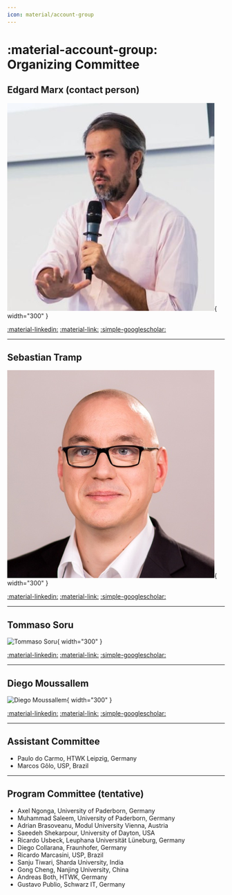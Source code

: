 ```yaml
---
icon: material/account-group
---
```

# :material-account-group: Organizing Committee

## Edgard Marx (contact person)

![Edgard Marx](assets/people/Edgard.png){ width="300" }

[:material-linkedin:](https://www.linkedin.com/in/edgardmarx/)
[:material-link:](https://aksw.org/EdgardMarx)
[:simple-googlescholar:](https://scholar.google.com/citations?user=1jAHNZIAAAAJ&hl=en)

---
## Sebastian Tramp

![Sebastian Tramp](assets/people/Seebi.png){ width="300" }

[:material-linkedin:](https://www.linkedin.com/in/sebastiantramp/)
[:material-link:](https://aksw.org/SebastianTramp)
[:simple-googlescholar:](https://scholar.google.com/citations?user=pyV5evQAAAAJ&hl=en)

---
## Tommaso Soru

![Tommaso Soru](https://scholar.googleusercontent.com/citations?view_op=medium_photo&user=9aI21r8AAAAJ&citpid=7){ width="300" }

[:material-linkedin:](https://www.linkedin.com/in/sebastiantramp/)
[:material-link:](http://tommaso-soru.it/)
[:simple-googlescholar:](https://scholar.google.it/citations?user=9aI21r8AAAAJ&hl=en)

---
## Diego Moussallem

![Diego Moussallem](https://www.dice-research.org/static/eb1525f3c7ee039449a76234e6367b60/fd013/moussallem.jpg){ width="300" }

[:material-linkedin:](https://linkedin.com/in/diegomoussallem)
[:material-link:](https://www.dice-research.org/DiegoMoussallem)
[:simple-googlescholar:](https://scholar.google.com/citations?user=4i5xtXEAAAAJ&hl=en)

---
## Assistant Committee

- Paulo do Carmo, HTWK Leipzig, Germany
- Marcos Gôlo, USP, Brazil

---
## Program Committee (tentative)

- Axel Ngonga, University of Paderborn, Germany
- Muhammad Saleem, University of Paderborn, Germany
- Adrian Brasoveanu, Modul University Vienna, Austria
- Saeedeh Shekarpour, University of Dayton, USA
- Ricardo Usbeck, Leuphana Universität Lüneburg, Germany
- Diego Collarana, Fraunhofer, Germany
- Ricardo Marcasini, USP, Brazil
- Sanju Tiwari, Sharda University, India
- Gong Cheng, Nanjing University, China
- Andreas Both, HTWK, Germany
- Gustavo Publio, Schwarz IT, Germany

